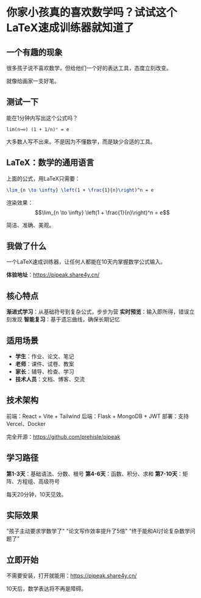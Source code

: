 # 你家小孩真的喜欢数学吗？试试这个LaTeX速成训练器就知道了

## 一个有趣的现象

很多孩子说不喜欢数学，但给他们一个好的表达工具，态度立刻改变。

就像给画家一支好笔。

## 测试一下

能在1分钟内写出这个公式吗？

```
lim(n→∞) (1 + 1/n)ⁿ = e
```

大多数人写不出来。不是因为不懂数学，而是缺少合适的工具。

## LaTeX：数学的通用语言

上面的公式，用LaTeX只需要：
```latex
\lim_{n \to \infty} \left(1 + \frac{1}{n}\right)^n = e
```

渲染效果：
$$\lim_{n \to \infty} \left(1 + \frac{1}{n}\right)^n = e$$

简洁、准确、美观。

## 我做了什么

一个LaTeX速成训练器，让任何人都能在10天内掌握数学公式输入。

**体验地址**：https://pipeak.share4y.cn/

## 核心特点

**渐进式学习**：从基础符号到复杂公式，步步为营
**实时预览**：输入即所得，错误立刻发现
**智能复习**：基于遗忘曲线，确保长期记忆

## 适用场景

- **学生**：作业、论文、笔记
- **老师**：课件、试卷、教案  
- **家长**：辅导、检查、学习
- **技术人员**：文档、博客、交流

## 技术架构

前端：React + Vite + Tailwind
后端：Flask + MongoDB + JWT
部署：支持Vercel、Docker

完全开源：https://github.com/prehisle/pipeak

## 学习路径

**第1-3天**：基础语法、分数、根号
**第4-6天**：函数、积分、求和
**第7-10天**：矩阵、方程组、高级符号

每天20分钟，10天见效。

## 实际效果

"孩子主动要求学数学了"
"论文写作效率提升了5倍"
"终于能和AI讨论复杂数学问题了"

## 立即开始

不需要安装，打开就能用：https://pipeak.share4y.cn/

10天后，数学表达将不再是障碍。
